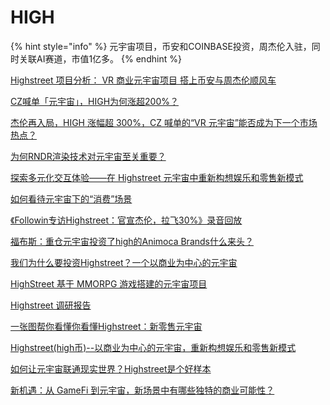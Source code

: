 # HIGH

{% hint style="info" %}
元宇宙项目，币安和COINBASE投资，周杰伦入驻，同时关联AI赛道，市值1亿多。
{% endhint %}

[Highstreet 项目分析： VR 商业元宇宙项目 搭上币安与周杰伦顺风车](https://followin.io/zh-Hans/feed/2922459)

[CZ喊单「元宇宙」，HIGH为何涨超200%？](https://www.theblockbeats.info/news/34107?search=1)

[杰伦再入局，HIGH 涨幅超 300%，CZ 喊单的“VR 元宇宙”能否成为下一个市场热点？](https://foresightnews.pro/article/detail/24364)

[为何RNDR渲染技术对元宇宙至关重要？](https://news.marsbit.co/20211112110400911096.html)

[探索多元化交互体验——在 Highstreet 元宇宙中重新构想娱乐和零售新模式](https://foresightnews.pro/article/detail/3745)

[如何看待元宇宙下的“消费”场景](https://foresightnews.pro/article/detail/11493)

[《Followin专访Highstreet：官宣杰伦，拉飞30%》录音回放](https://twitter.com/i/spaces/1MYxNgOzzpRKw?s=20)

[福布斯：重仓元宇宙投资了high的Animoca Brands什么来头？](https://www.8btc.com/article/6730156)

[我们为什么要投资Highstreet？一个以商业为中心的元宇宙](https://www.panewslab.com/zh/articledetails/1638457613813539.html)

[HighStreet 基于 MMORPG 游戏搭建的元宇宙项目](https://foresightnews.pro/article/detail/20403)

[Highstreet 调研报告](https://mirror.xyz/coumarin.eth/ka4Lvg\_z8xVpmysPKCT610cj8FdoO0P4yaVmvBegZyo)

[一张图帮你看懂你看懂Highstreet：新零售元宇宙](https://mirror.xyz/arkit.eth/SuOrPUZWGyetfLd6ed3RgK740s2lTfsDO6kSDBgQpM4)

[Highstreet(high币)--以商业为中心的元宇宙，重新构想娱乐和零售新模式](https://mirror.xyz/0xD13C44294C9d62Fb38fEf04eF5742ffF72E0B885/FmV6IX1k11alKpujYmkcnaJht-UOWOmCvhb9-CW5pNM)

[如何让元宇宙联通现实世界？Highstreet是个好样本](https://mirror.xyz/0xd54Cf75516f91501a93cf7E2B3ba8D371dF94c1f/2vEaBF1vBP5nCiEPi0avgvYltIjWabbGNP9BNVgPh98)

[新机遇：从 GameFi 到元宇宙，新场景中有哪些独特的商业可能性？](https://mirror.xyz/0xb5CDd8a3b6BEf7aA35763c79779Fe80FeE2c9C4B/p45bJeSOgM9c91uKJUHelt3KjjIncGMWRNPsxVafKFU)
